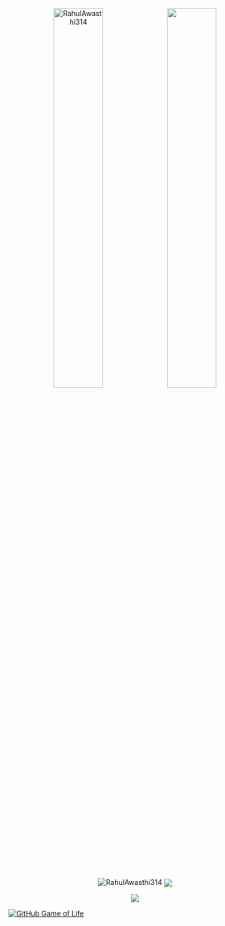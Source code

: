 <p align="center">
<img width="44%" src="https://github-readme-stats.vercel.app/api?username=RahulAwasthi314&show_icons=true&theme=dark&layout=compact" alt="RahulAwasthi314" />
<img  width="44%" src="https://github-readme-streak-stats.herokuapp.com/?user=rahulawasthi314&theme=dark&layout=compact"  />
</p>
<p align="center">
<img src="https://github-readme-stats.vercel.app/api/top-langs/?username=RahulAwasthi314&theme=dark&layout=compact" alt="RahulAwasthi314" />
  <img align="center" src="https://readme-jokes.vercel.app/api?theme=dark">
</p>
<p align="center">
<img src="https://activity-graph.herokuapp.com/graph?username=rahulawasthi314&theme=dracula">
</p>


[![GitHub Game of Life](https://github4life.herokuapp.com/rahulawasthi314.gif?z=6)](https://github4life.herokuapp.com/rahulawasthi314)
<p align="center">
  
 </p> 
